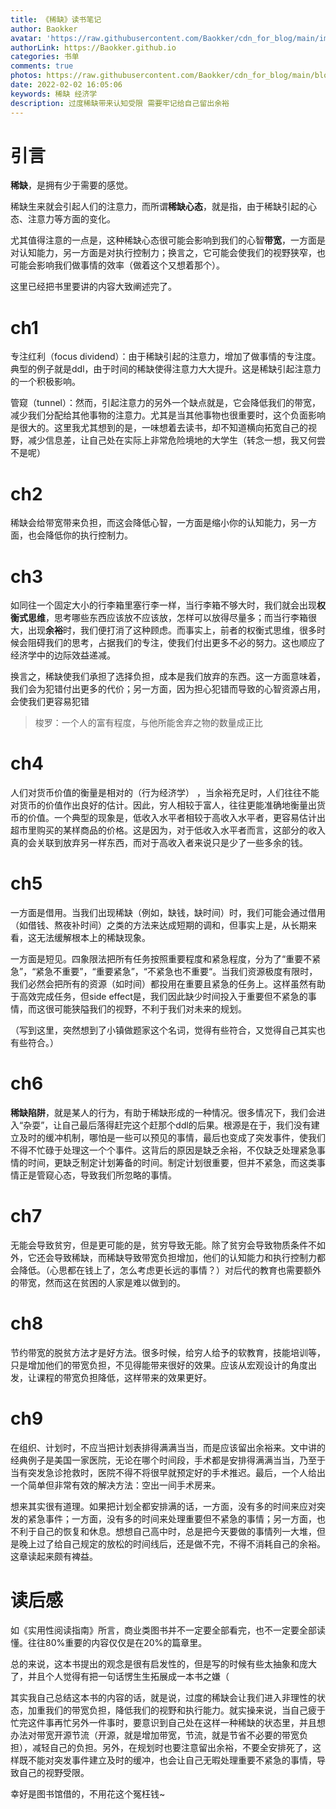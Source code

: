 ```yaml
---
title: 《稀缺》读书笔记
author: Baokker
avatar: 'https://raw.githubusercontent.com/Baokker/cdn_for_blog/main/img/custom/avatar.jpg'
authorLink: https://Baokker.github.io
categories: 书单
comments: true
photos: https://raw.githubusercontent.com/Baokker/cdn_for_blog/main/blog_imgs/pexels-anna-kanifatova-4235856.jpg
date: 2022-02-02 16:05:06
keywords: 稀缺 经济学
description: 过度稀缺带来认知受限 需要牢记给自己留出余裕
---
```






# 引言

**稀缺**，是拥有少于需要的感觉。

稀缺生来就会引起人们的注意力，而所谓**稀缺心态**，就是指，由于稀缺引起的心态、注意力等方面的变化。

尤其值得注意的一点是，这种稀缺心态很可能会影响到我们的心智**带宽**，一方面是对认知能力，另一方面是对执行控制力；换言之，它可能会使我们的视野狭窄，也可能会影响我们做事情的效率（做着这个又想着那个）。

这里已经把书里要讲的内容大致阐述完了。

# ch1

专注红利（focus dividend）：由于稀缺引起的注意力，增加了做事情的专注度。典型的例子就是ddl，由于时间的稀缺使得注意力大大提升。这是稀缺引起注意力的一个积极影响。

管窥（tunnel）：然而，引起注意力的另外一个缺点就是，它会降低我们的带宽，减少我们分配给其他事物的注意力。尤其是当其他事物也很重要时，这个负面影响是很大的。这里我尤其想到的是，一味想着去读书，却不知道横向拓宽自己的视野，减少信息差，让自己处在实际上非常危险境地的大学生（转念一想，我又何尝不是呢）



# ch2

稀缺会给带宽带来负担，而这会降低心智，一方面是缩小你的认知能力，另一方面，也会降低你的执行控制力。



# ch3

如同往一个固定大小的行李箱里塞行李一样，当行李箱不够大时，我们就会出现**权衡式思维**，思考哪些东西应该放不应该放，怎样可以放得尽量多；而当行李箱很大，出现**余裕**时，我们便打消了这种顾虑。而事实上，前者的权衡式思维，很多时候会阻碍我们的思考，占据我们的专注，使我们付出更多不必的努力。这也顺应了经济学中的边际效益递减。

换言之，稀缺使我们承担了选择负担，成本是我们放弃的东西。这一方面意味着，我们会为犯错付出更多的代价；另一方面，因为担心犯错而导致的心智资源占用，会使我们更容易犯错

> 梭罗：一个人的富有程度，与他所能舍弃之物的数量成正比



# ch4

人们对货币价值的衡量是相对的（行为经济学）  ，当余裕充足时，人们往往不能对货币的价值作出良好的估计。因此，穷人相较于富人，往往更能准确地衡量出货币的价值。一个典型的现象是，低收入水平者相较于高收入水平者，更容易估计出超市里购买的某样商品的价格。这是因为，对于低收入水平者而言，这部分的收入真的会关联到放弃另一样东西，而对于高收入者来说只是少了一些多余的钱。



# ch5

一方面是借用。当我们出现稀缺（例如，缺钱，缺时间）时，我们可能会通过借用（如借钱、熬夜补时间）之类的方法来达成短期的调和，但事实上是，从长期来看，这无法缓解根本上的稀缺现象。

一方面是短见。四象限法把所有任务按照重要程度和紧急程度，分为了“重要不紧急”，“紧急不重要”，“重要紧急”，“不紧急也不重要“。当我们资源极度有限时，我们必然会把所有的资源（如时间）都投用在重要且紧急的任务上。这样虽然有助于高效完成任务，但side effect是，我们因此缺少时间投入于重要但不紧急的事情，而这很可能狭隘我们的视野，不利于我们对未来的规划。

（写到这里，突然想到了小镇做题家这个名词，觉得有些符合，又觉得自己其实也有些符合。）



# ch6

**稀缺陷阱**，就是某人的行为，有助于稀缺形成的一种情况。很多情况下，我们会进入“杂耍”，让自己最后落得赶完这个赶那个ddl的后果。根源是在于，我们没有建立及时的缓冲机制，哪怕是一些可以预见的事情，最后也变成了突发事件，使我们不得不忙碌于处理这一个个事件。这背后的原因是缺乏余裕，不仅缺乏处理紧急事情的时间，更缺乏制定计划筹备的时间。制定计划很重要，但并不紧急，而这类事情正是管窥心态，导致我们所忽略的事情。



# ch7

无能会导致贫穷，但是更可能的是，贫穷导致无能。除了贫穷会导致物质条件不如外，它还会导致稀缺，而稀缺导致带宽负担增加，他们的认知能力和执行控制力都会降低。（心思都在钱上了，怎么考虑更长远的事情？）对后代的教育也需要额外的带宽，然而这在贫困的人家是难以做到的。



# ch8

节约带宽的脱贫方法才是好方法。很多时候，给穷人给予的软教育，技能培训等，只是增加他们的带宽负担，不见得能带来很好的效果。应该从宏观设计的角度出发，让课程的带宽负担降低，这样带来的效果更好。



# ch9

在组织、计划时，不应当把计划表排得满满当当，而是应该留出余裕来。文中讲的经典例子是美国一家医院，无论在哪个时间段，手术都是安排得满满当当，乃至于当有突发急诊抢救时，医院不得不将很早就预定好的手术推迟。最后，一个人给出一个简单但非常有效的解决方法：空出一间手术房来。

想来其实很有道理。如果把计划全都安排满的话，一方面，没有多的时间来应对突发的紧急事件；一方面，没有多的时间来处理重要但不紧急的事情；另一方面，也不利于自己的恢复和休息。想想自己高中时，总是把今天要做的事情列一大堆，但是晚上过了给自己规定的放松的时间线后，还是做不完，不得不消耗自己的余裕。这章读起来颇有裨益。



# 读后感

如《实用性阅读指南》所言，商业类图书并不一定要全部看完，也不一定要全部读懂。往往80%重要的内容仅仅是在20%的篇章里。

总的来说，这本书提出的观念是很有启发性的，但是写的时候有些太抽象和庞大了，并且个人觉得有把一句话愣生生拓展成一本书之嫌（

其实我自己总结这本书的内容的话，就是说，过度的稀缺会让我们进入非理性的状态，加重我们的带宽负担，降低我们的视野和执行能力。就实操来说，当自己疲于忙完这件事再忙另外一件事时，要意识到自己处在这样一种稀缺的状态里，并且想办法对带宽开源节流（开源，就是增加带宽，节流，就是节省不必要的带宽负担），减轻自己的负担。另外，在规划时也要注意留出余裕，不要全安排死了，这样既不能对突发事件建立及时的缓冲，也会让自己无暇处理重要不紧急的事情，导致自己的视野受限。

幸好是图书馆借的，不用花这个冤枉钱~
